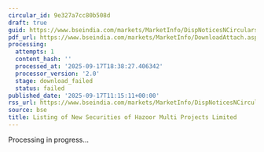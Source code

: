 ```yaml
---
circular_id: 9e327a7cc80b508d
draft: true
guid: https://www.bseindia.com/markets/MarketInfo/DispNoticesNCirculars.aspx?Noticeid={98E0D701-1F5E-4560-A2ED-ABA32091F2A8}&noticeno=20250917-18&dt=09/17/2025&icount=18&totcount=57&flag=0
pdf_url: https://www.bseindia.com/markets/MarketInfo/DownloadAttach.aspx?id=20250917-18&attachedId=
processing:
  attempts: 1
  content_hash: ''
  processed_at: '2025-09-17T18:38:27.406342'
  processor_version: '2.0'
  stage: download_failed
  status: failed
published_date: '2025-09-17T11:15:11+00:00'
rss_url: https://www.bseindia.com/markets/MarketInfo/DispNoticesNCirculars.aspx?Noticeid={98E0D701-1F5E-4560-A2ED-ABA32091F2A8}&noticeno=20250917-18&dt=09/17/2025&icount=18&totcount=57&flag=0
source: bse
title: Listing of New Securities of Hazoor Multi Projects Limited
---
```


Processing in progress...